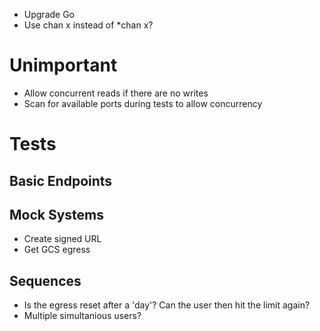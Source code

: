 * Upgrade Go
* Use chan x instead of *chan x?

# Unimportant
 * Allow concurrent reads if there are no writes
 * Scan for available ports during tests to allow concurrency

# Tests

## Basic Endpoints

## Mock Systems
 * Create signed URL
 * Get GCS egress

## Sequences
 * Is the egress reset after a 'day'? Can the user then hit the limit again?
 * Multiple simultanious users?